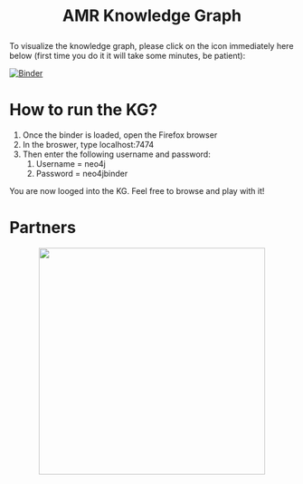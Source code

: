 # <p align="center"> **AMR Knowledge Graph** </p>

To visualize the knowledge graph, please click on the icon immediately here below (first time you do it it will take some minutes, be patient): 

[![Binder](https://mybinder.org/badge_logo.svg)](https://mybinder.org/v2/gh/Fraunhofer-ITMP/AMR-KG/main?urlpath=desktop)

# How to run the KG?

1. Once the binder is loaded, open the Firefox browser
2. In the broswer, type localhost:7474
3. Then enter the following username and password: 
    1. Username = neo4j
    2. Password = neo4jbinder 

You are now looged into the KG. Feel free to browse and play with it!


# Partners
<p align="center">
    <img src="https://www.imi.europa.eu/sites/default/files/styles/facebook/public/projects/logos/IMI%20AMR%20Accelerator_logo.jpg?itok=ghj1Z1T0" width="400">
</p>
